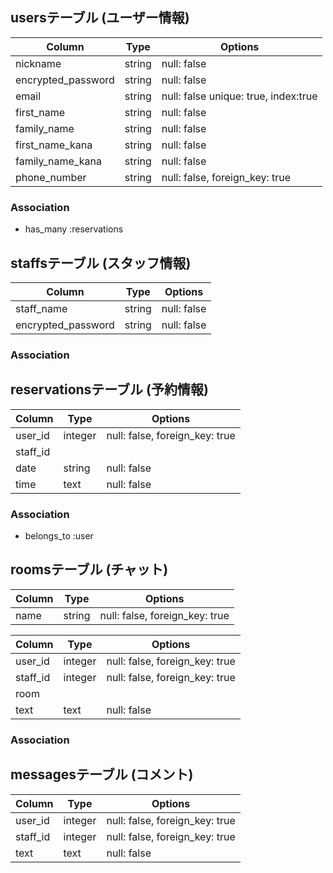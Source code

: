 ## usersテーブル (ユーザー情報)
| Column             | Type         | Options                              |
| ------------------ | ------------ | ------------------------------------ |
| nickname           | string       | null: false                          | <!--ニックネーム-->
| encrypted_password | string       | null: false                          | <!--パスワード-->
| email              | string       | null: false unique: true, index:true | <!--メールアドレス-->
| first_name         | string       | null: false                          | <!--名前-->
| family_name        | string       | null: false                          | <!--苗字-->
| first_name_kana    | string       | null: false                          | <!--名前(カナ)-->
| family_name_kana   | string       | null: false                          | <!--苗字(カナ)-->
| phone_number       | string       | null: false, foreign_key: true       | <!--電話番号-->

### Association
- has_many :reservations <!--1対多-->


## staffsテーブル (スタッフ情報)
| Column             | Type         | Options                              |
| ------------------ | ------------ | ------------------------------------ |
| staff_name         | string       | null: false                          | <!--スタッフの名前-->
| encrypted_password | string       | null: false                          | <!--パスワード-->

### Association

## reservationsテーブル (予約情報)
| Column           | Type         | Options                        |
| ---------------- | ------------ | ------------------------------ |
| user_id          | integer      | null: false, foreign_key: true |
| staff_id         |              |                                |
| date             | string       | null: false                    | <!--日付-->
| time             | text         | null: false                    | <!--時間-->

### Association
- belongs_to :user <!--1対1(参照元テーブル → 参照先テーブル)-->


## roomsテーブル (チャット)
| Column           | Type         | Options                        |
| ---------------- | ------------ | ------------------------------ |
| name        | string       | null: false, foreign_key: true |


| Column           | Type         | Options                        |
| ---------------- | ------------ | ------------------------------ |
| user_id          | integer      | null: false, foreign_key: true |
| staff_id         | integer      | null: false, foreign_key: true |
| room             |
| text             | text         | null: false                    |

### Association


## messagesテーブル (コメント)
| Column           | Type         | Options                        |
| ---------------- | ------------ | ------------------------------ |
| user_id          | integer      | null: false, foreign_key: true |
| staff_id         | integer      | null: false, foreign_key: true |
| text             | text         | null: false                    |
